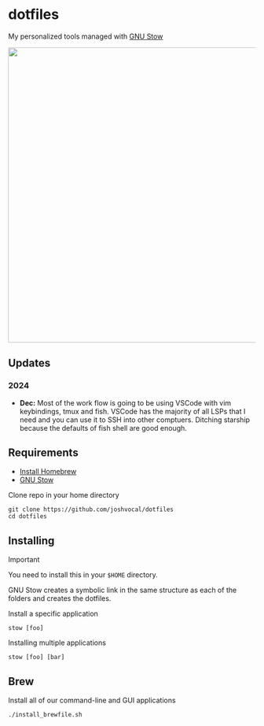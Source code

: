 # dotfiles

My personalized tools managed with [GNU Stow](https://www.gnu.org/software/stow/)

<div align="center">
  <img src="https://github.com/joshvocal/dotfiles/blob/main/.github/images/preview.png" width=600>
</div>

## Updates

### 2024

* **Dec:** Most of the work flow is going to be using VSCode with vim keybindings, tmux and fish. VSCode has the majority of all LSPs that I need and you can use it to SSH into other comptuers. Ditching starship because the defaults of fish shell are good enough.

## Requirements

- [Install Homebrew](https://brew.sh)
- [GNU Stow](https://www.gnu.org/software/stow/)

Clone repo in your home directory

```
git clone https://github.com/joshvocal/dotfiles
cd dotfiles
```

## Installing

> [!IMPORTANT]
> You need to install this in your `$HOME` directory.

GNU Stow creates a symbolic link in the same structure as each of the folders and creates the dotfiles.

Install a specific application

```
stow [foo]
```

Installing multiple applications

```
stow [foo] [bar]
```

## Brew

Install all of our command-line and GUI applications

```
./install_brewfile.sh
```
